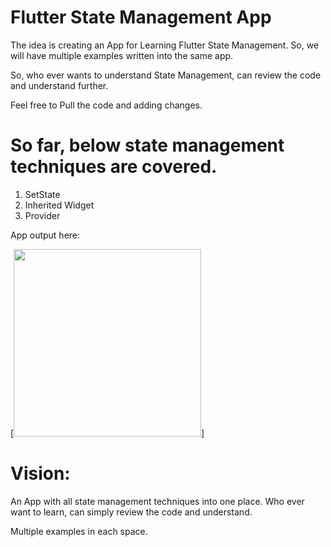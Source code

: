 # Flutter State Management App

The idea is creating an App for Learning Flutter State Management. So, we will have multiple examples written into the same app.

So, who ever wants to understand State Management, can review the code and understand further.

Feel free to Pull the code and adding changes. 

# So far, below state management techniques are covered. 

1) SetState
2) Inherited Widget
3) Provider 


App output here:

[<img src="assets/output.gif" height="300em" />]


# Vision:

An App with all state management techniques into one place. Who ever want to learn, can simply review the code and understand. 

Multiple examples in each space.

